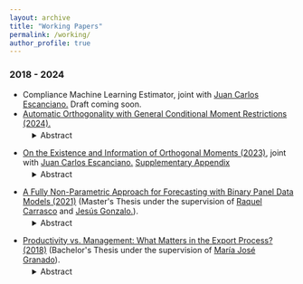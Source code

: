 ```yaml
---
layout: archive
title: "Working Papers"
permalink: /working/
author_profile: true
---
```


### 2018 - 2024 
+ Compliance Machine Learning Estimator, joint with [Juan Carlos Escanciano.](https://sites.google.com/view/juancarlosescanciano/home) Draft coming soon. 
+ [Automatic Orthogonality with General Conditional Moment Restrictions (2024).](https://drive.google.com/file/d/1kJjvmnJh-Uk_BN7-oURTe_UgZHLKJ0MN/view?usp=drive_link)
<dl style="margin-top: -10px;">
  <dd>
    <details>
      <summary>
        Abstract
      </summary>
This paper extends the application of debiasing moments to models defined by a finite number of conditional moment restrictions (CMRs), with possibly different conditioning variables and endogenous regressors. We propose an automatic construction of such moments that can be applied generally, under weak smoothness conditions and an approximate sparsity restriction. The construction is automatic in the sense that orthogonal moments are obtained using a data-driven algorithm and exploiting the initial identifying moments only. Thus, our methodology does not require characterizing solutions to functional equations that might be challenging in practice and that typically depend on unknown objects linked to the particular model at hand. In contrast, we exploit the CMRs implied by the model in a general way and thus our strategy can be applied uniformly in different contexts where the construction of orthogonal moments has not been explored, such as non-linear GMM settings, typically present in general missing data models and production functions at the firm level, and many others. Our approach transforms functions of the conditioning variables to obtain a valid instrument that leads to a debiased moment. Hence, our strategy can be used to transform choices of instruments typically used in applied work to obtain orthogonal moments, justifying the use of those. Remarkably, the algorithm can be seen as an extension of a Lasso-type program and thus can be implemented in simple terms by well-known algorithms.
    </details>
  </dd>
</dl>

+ [On the Existence and Information of Orthogonal Moments (2023)](https://arxiv.org/abs/2303.11418), joint with [Juan Carlos Escanciano.](https://sites.google.com/view/juancarlosescanciano/home) [Supplementary Appendix](https://drive.google.com/file/d/1X8gtzjNk1g1mZxBONcD3vbVMuBKHQJDC/view?usp=sharing)
<dl style="margin-top: -10px;">
  <dd>
    <details>
      <summary>
        Abstract
      </summary>
Locally Robust (LR)/Orthogonal/Debiased moments have proven useful with machine learning first steps, but their existence has not been investigated for general parameters. In this paper, we provide a necessary and sufficient condition, referred to as Restricted Local Non-surjectivity (RLN), for the existence of such orthogonal moments to conduct robust
inference on general parameters of interest in regular semiparametric models. In addition, we study when score-type tests based on orthogonal moments are locally informative at
the parametric rate. We demonstrate the utility of our general results by characterizing orthogonal moments in a class of models with unobserved heterogeneity (UH). Orthogonality
for general smooth functionals of the distribution of UH is also characterized. As a second major application, we find orthogonal moments for general conditional moments models,
including the fully saturated two stage least squares, heterogeneous parameters in treatment effects, sample selection models, and popular models of demand for differentiated
products. We apply our results to the Oregon Health Experiment to study heterogeneous treatment effects of Medicaid on different health outcomes.
    </details>
  </dd>
</dl>


+ [A Fully Non-Parametric Approach for Forecasting with Binary Panel Data Models (2021)](https://drive.google.com/file/d/1D1bWW8OL7EMFqvkJ7WB8rtwnjeedCvvq/view?usp=share_link) (Master's Thesis under the supervision of [Raquel Carrasco](https://scholar.google.es/citations?user=pMpB2gsAAAAJ&hl=e) and [Jesús Gonzalo.](https://www.eco.uc3m.es/~jgonzalo/)).
<dl style="margin-top: -10px;">
  <dd>
    <details>
      <summary>
        Abstract
      </summary>
    This paper introduces a fully non-parametric approach for forecasting binary variables in a static panel data setting with strictly exogenous regressors, where N is large while T does not need to be large. The method does not make any assumption about the distribution of the errors of the model, the distribution of the individual effects, or even how the regressors and the associated parameters affect the dependent variable. The novelty of the technique relies on exploiting a sufficient statistic and using the fact that, under suitable conditions, this variable approximately follows the Poisson distribution. Built on this approximation, the approach applies the Tweedie's Formula, which allows identifying the one-step-ahead forecast of the outcome variable in this non-linear framework. The proposal can be easily extended to obtain predictions h-steps ahead. By means of numerous simulation exercises, the paper shows that the Tweedie's Forecast can achieve desirable forecast properties and be a satisfactory competitor against usual probit and logit models, regardless of numerous features of the data. Furthermore, this study applies the proposed approach to predict different health attributes (both physical and mental) for Spanish older adults, using grip strength as the predictor. Once again, the evidence indicates that the Tweedie's Forecast is able to systematically achieve good relative forecast accuracy.
    </details>
  </dd>
</dl>


+ [Productivity vs. Management: What Matters in the Export Process? (2018)](https://drive.google.com/file/d/1m-2sZ8UNMFSvLqU12fidA5H8K1TOKkxo/view?usp=sharing) (Bachelor's Thesis under the supervision of [María José Granado](https://face.unt.edu.ar/web/ieconomia/profesores/maria-jose-granado/)).
<dl style="margin-top: -10px;">
  <dd>
    <details>
      <summary>
        Abstract
      </summary>
      In this paper, both a theoretical and an empirical model to study the contribution of productivity and management practices on exporter status are presented. On the theoretical side, a multiple heterogeneity model is developed, where firms can differ in their levels of two dierent kinds of productivity: in cost and in management, in a context of monopolistic competition. With this, in the autarkic case, the model achieves two conditions (Zero Cut-Off Profitt Condition and Free Entry Condition) that firstly determine which firms enter and produce in the market. Then, by opening the economy to the rest of the world, the model not only shows which firms survive in the domestic market but also which ones export. Therefore, the most productive firms would not necessarily export, because export decision also depends on how efectively firms carry out a set of management practices to adapt their product to foreign demand. On the empirical side, productivity and management practices at firm level are measured by using several methods and specications to identify their efect on exporter status, exploiting the waves of The World Bank Enterprise Surveys of 2006, 2010 and 2017 for Argentina. The main results indicate that both productivity and management practices
affect positively the probability of being an exporter, and their effects are very similar in magnitude. Thanks to my work, I have identied some particular strategies firms should mainly focus on. Indeed, I suggest that obtaining ISO certications, offering training programs to employees and using services or programs to promote exports are important for being an exporter.
    </details>
  </dd>
</dl>

